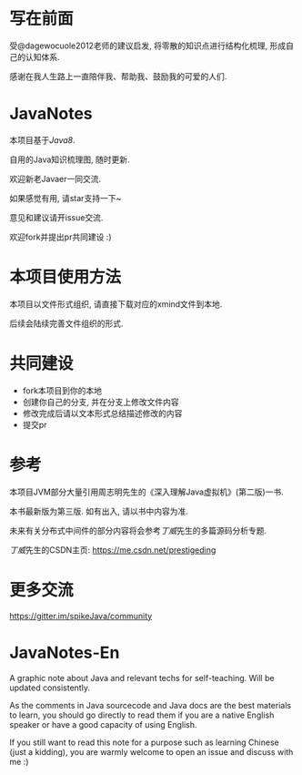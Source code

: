 # 写在前面
受@dagewocuole2012老师的建议启发, 将零散的知识点进行结构化梳理, 形成自己的认知体系.

感谢在我人生路上一直陪伴我、帮助我、鼓励我的可爱的人们.
# JavaNotes
本项目基于*Java8*.


自用的Java知识梳理图, 随时更新.


欢迎新老Javaer一同交流.


如果感觉有用, 请star支持一下~


意见和建议请开issue交流.


欢迎fork并提出pr共同建设 :)


# 本项目使用方法
本项目以文件形式组织, 请直接下载对应的xmind文件到本地.


后续会陆续完善文件组织的形式.


# 共同建设
  + fork本项目到你的本地
  + 创建你自己的分支, 并在分支上修改文件内容
  + 修改完成后请以文本形式总结描述修改的内容
  + 提交pr
  
# 参考
本项目JVM部分大量引用周志明先生的《深入理解Java虚拟机》(第二版)一书.

本书最新版为第三版. 如有出入, 请以书中内容为准.

未来有关分布式中间件的部分内容将会参考*丁威*先生的多篇源码分析专题. 

*丁威*先生的CSDN主页: https://me.csdn.net/prestigeding


# 更多交流
https://gitter.im/spikeJava/community


# JavaNotes-En
A graphic note about Java and relevant techs for self-teaching. Will be updated consistently.


As the comments in Java sourcecode and Java docs are the best materials to learn, you should go directly to read them if you are a native English speaker or have a good capacity of using English.


If you still want to read this note for a purpose such as learning Chinese (just a kidding), you are warmly welcome to open an issue and discuss with me :)
